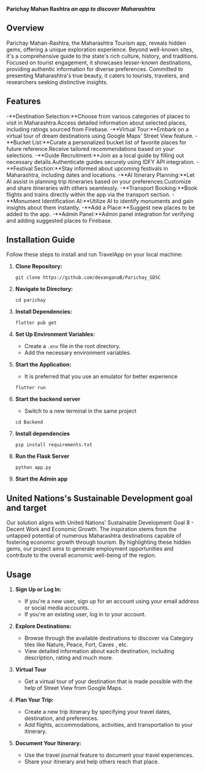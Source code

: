 **Parichay Mahan Rashtra _an app to discover Maharashtra_**

## Overview
Parichay Mahan-Rashtra, the Maharashtra Tourism app, reveals hidden gems, offering a unique exploration experience. Beyond well-known sites, it's a comprehensive guide to the state's rich culture, history, and traditions. Focused on tourist engagement, it showcases lesser-known destinations, providing authentic information for diverse preferences. Committed to presenting Maharashtra's true beauty, it caters to tourists, travelers, and researchers seeking distinctive insights.

## Features
-**Destination Selection:**Choose from various categories of places to visit in Maharashtra.Access detailed information about selected places, including ratings sourced from Firebase.
-**Virtual Tour:**Embark on a virtual tour of dream destinations using Google Maps' Street View feature.
-**Bucket List:**Curate a personalized bucket list of favorite places for future reference.Receive tailored recommendations based on your selections.
-**Guide Recruitment:**Join as a local guide by filling out necessary details.Authenticate guides securely using IDFY API integration.
-**Festival Section:**Stay informed about upcoming festivals in Maharashtra, including dates and locations.
-**AI Itinerary Planning:**Let AI assist in planning trip itineraries based on your preferences.Customize and share itineraries with others seamlessly.
-**Transport Booking:**Book flights and trains directly within the app via the transport section.
-**Monument Identification AI:**Utilize AI to identify monuments and gain insights about them instantly.
-**Add a Place:**Suggest new places to be added to the app.
-**Admin Panel:**Admin panel integration for verifying and adding suggested places to Firebase.

## Installation Guide
Follow these steps to install and run TravelApp on your local machine:

1. **Clone Repository:**
   ```
   git clone https://github.com/devanganaB/Parichay_GDSC
   ```

2. **Navigate to Directory:**
   ```
   cd parichay
   ```

3. **Install Dependencies:**
   ```
   flutter pub get
   ```

4. **Set Up Environment Variables:**
   - Create a `.env` file in the root directory.
   - Add the necessary environment variables.

5. **Start the Application:**
   - It is preferred that you use an emulator for better experience
   ```
   flutter run
   ```

7. **Start the backend server**
   - Switch to a new terminal in the same project
   ```
   cd Backend
   ```
8. **Install dependencies**
   ```
   pip install requirements.txt
   ```
9. **Run the Flask Server**
   ```
   python app.py
   ```
10. **Start the Admin app**

##  United Nations's Sustainable Development goal and target
Our solution aligns with United Nations' Sustainable Development Goal 8 - Decent Work and Economic Growth. The inspiration stems from the untapped potential of numerous Maharashtra destinations capable of fostering economic growth through tourism. By highlighting these hidden gems, our project aims to generate employment opportunities and contribute to the overall economic well-being of the region.

## Usage
1. **Sign Up or Log In:**
   - If you're a new user, sign up for an account using your email address or social media accounts.
   - If you're an existing user, log in to your account.

2. **Explore Destinations:**
   - Browse through the available destinations to discover via Category tiles like Nature, Peace, Fort, Caves , etc.
   - View detailed information about each destination, including description, rating and much more.

3. **Virtual Tour**
   - Get a virtual tour of your destination that is made possible with the help of Street View from Google Maps.

3. **Plan Your Trip:**
   - Create a new trip itinerary by specifying your travel dates, destination, and preferences.
   - Add flights, accommodations, activities, and transportation to your itinerary.

4. **Document Your Itinerary:**
   - Use the travel journal feature to document your travel experiences.
   - Share your itinerary and help others reach that place.

